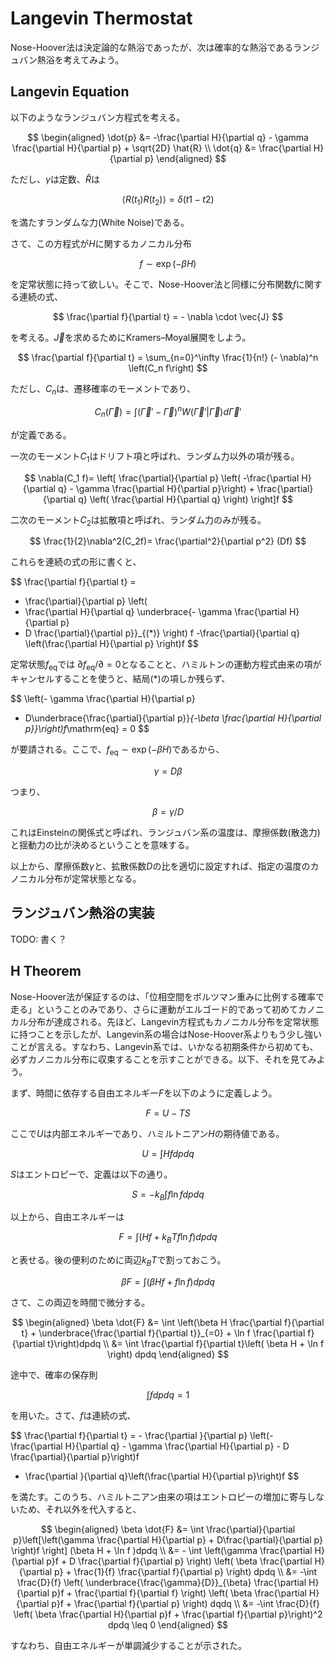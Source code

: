 # Langevin Thermostat

Nose-Hoover法は決定論的な熱浴であったが、次は確率的な熱浴であるランジュバン熱浴を考えてみよう。

## Langevin Equation

以下のようなランジュバン方程式を考える。

$$
\begin{aligned}
\dot{p} &= -\frac{\partial H}{\partial q} - \gamma \frac{\partial H}{\partial p} + \sqrt{2D} \hat{R} \\
\dot{q} &= \frac{\partial H}{\partial p}
\end{aligned}
$$

ただし、$\gamma$は定数、$\hat{R}$は

$$
\left<R(t_1)R(t_2)\right> = \delta(t1-t2)
$$

を満たすランダムな力(White Noise)である。

さて、この方程式が$H$に関するカノニカル分布

$$
f \sim \exp\left(-\beta H\right)
$$

を定常状態に持って欲しい。そこで、Nose-Hoover法と同様に分布関数$f$に関する連続の式、

$$
\frac{\partial f}{\partial t} = - \nabla \cdot \vec{J}
$$

を考える。$\vec{J}$を求めるためにKramers–Moyal展開をしよう。

$$
\frac{\partial f}{\partial t}
= \sum_{n=0}^\infty
\frac{1}{n!}
(- \nabla)^n
\left(C_n f\right)
$$

ただし、$C_n$は、遷移確率のモーメントであり、

$$
C_n(\vec{\Gamma}) = \int (\vec{\Gamma}'-\vec{\Gamma})^n W(\vec{\Gamma}'| \vec{\Gamma}) d \vec{\Gamma}'
$$

が定義である。

一次のモーメント$C_1$はドリフト項と呼ばれ、ランダム力以外の項が残る。

$$
\nabla(C_1 f)=
\left[
\frac{\partial}{\partial p}
\left(
-\frac{\partial H}{\partial q} - \gamma \frac{\partial H}{\partial p}\right)
+
\frac{\partial}{\partial q}
\left(
\frac{\partial H}{\partial q}
\right)
\right]f
$$

二次のモーメント$C_2$は拡散項と呼ばれ、ランダム力のみが残る。

$$
\frac{1}{2}\nabla^2(C_2f)=
\frac{\partial^2}{\partial p^2} (Df)
$$

これらを連続の式の形に書くと、

$$
\frac{\partial f}{\partial t} =
- \frac{\partial}{\partial p}
\left(
- \frac{\partial H}{\partial q}
\underbrace{- \gamma \frac{\partial H}{\partial p}
- D \frac{\partial}{\partial p}}_{(*)}
\right) f
-\frac{\partial}{\partial q}
\left(\frac{\partial H}{\partial p} \right)f
$$

定常状態$f_\mathrm{eq}$では $\partial f_\mathrm{eq}/\partial = 0$となることと、ハミルトンの運動方程式由来の項がキャンセルすることを使うと、結局(*)の項しか残らず、

$$
\left(- \gamma \frac{\partial H}{\partial p} 
- D\underbrace{\frac{\partial}{\partial p}}_{-\beta \frac{\partial H}{\partial p}}\right)f_\mathrm{eq} = 0
$$

が要請される。ここで、$f_\mathrm{eq} \sim \exp(-\beta H)$であるから、

$$
\gamma =D \beta
$$

つまり、

$$
\beta = \gamma/D
$$

これはEinsteinの関係式と呼ばれ、ランジュバン系の温度は、摩擦係数(散逸力)と揺動力の比が決めるということを意味する。

以上から、摩擦係数$\gamma$と、拡散係数$D$の比を適切に設定すれば、指定の温度のカノニカル分布が定常状態となる。

## ランジュバン熱浴の実装

TODO: 書く？

## H Theorem

Nose-Hoover法が保証するのは、「位相空間をボルツマン重みに比例する確率で走る」ということのみであり、さらに運動がエルゴード的であって初めてカノニカル分布が達成される。先ほど、Langevin方程式もカノニカル分布を定常状態に持つことを示したが、Langevin系の場合はNose-Hoover系よりもう少し強いことが言える。すなわち、Langevin系では、いかなる初期条件から初めても、必ずカノニカル分布に収束することを示すことができる。以下、それを見てみよう。

まず、時間に依存する自由エネルギー$F$を以下のように定義しよう。

$$
F = U - TS
$$

ここで$U$は内部エネルギーであり、ハミルトニアン$H$の期待値である。

$$
U = \int  H f dp dq
$$

$S$はエントロピーで、定義は以下の通り。

$$
S = - k_B \int f \ln f dp dq
$$

以上から、自由エネルギーは

$$
F = \int  (Hf+ k_B T f\ln f) dp dq
$$

と表せる。後の便利のために両辺$k_B T$で割っておこう。

$$
\beta F = \int  (\beta Hf + f \ln f) dp dq
$$

さて、この両辺を時間で微分する。

$$
\begin{aligned}
\beta \dot{F} &= \int \left(\beta H \frac{\partial f}{\partial t} + \underbrace{\frac{\partial f}{\partial t}}_{=0} + \ln f  \frac{\partial f}{\partial t}\right)dpdq \\
&= \int \frac{\partial f}{\partial t}\left( \beta H + \ln f \right) dpdq
\end{aligned}
$$

途中で、確率の保存則

$$
\int f dpdq = 1
$$

を用いた。さて、$f$は連続の式、

$$
\frac{\partial f}{\partial t} = -
\frac{\partial }{\partial p}
\left(- \frac{\partial H}{\partial q} - \gamma  \frac{\partial H}{\partial p} - D \frac{\partial}{\partial p}\right)f
- \frac{\partial }{\partial q}\left(\frac{\partial H}{\partial p}\right)f
$$

を満たす。このうち、ハミルトニアン由来の項はエントロピーの増加に寄与しないため、それ以外を代入すると、

$$
\begin{aligned}
\beta \dot{F} &= \int \frac{\partial}{\partial p}\left[\left(\gamma \frac{\partial H}{\partial p} + D\frac{\partial}{\partial p}  \right)f \right] (\beta H + \ln f )dpdq \\
&= - \int \left(\gamma \frac{\partial H}{\partial p}f + D \frac{\partial f}{\partial p} \right)
\left(
\beta \frac{\partial H}{\partial p} + \frac{1}{f} \frac{\partial f}{\partial p}
\right) dpdq \\
&= -\int \frac{D}{f} \left( \underbrace{\frac{\gamma}{D}}_{\beta} \frac{\partial H}{\partial p}f + \frac{\partial f}{\partial f} \right)
\left(
\beta \frac{\partial H}{\partial p}f + \frac{\partial f}{\partial p}
\right)
dqdq \\
&= -\int \frac{D}{f} \left( \beta \frac{\partial H}{\partial p}f + \frac{\partial f}{\partial p}\right)^2 dpdq 
 \leq 0
\end{aligned}
$$

すなわち、自由エネルギーが単調減少することが示された。
